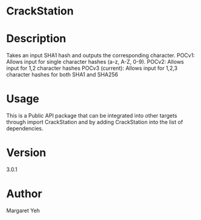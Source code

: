 # CrackStation

# Description
Takes an input SHA1 hash and outputs the corresponding character.
POCv1: Allows input for single character hashes (a-z, A-Z, 0-9).
POCv2: Allows input for 1,2 character hashes
POCv3 (current): Allows input for 1,2,3 character hashes for both SHA1 and SHA256

# Usage
This is a Public API package that can be integrated into other targets through import CrackStation and by adding CrackStation into the list of dependencies. 

# Version
3.0.1

# Author
Margaret Yeh

